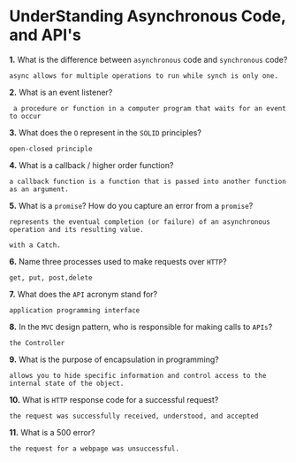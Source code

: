 # UnderStanding Asynchronous Code, and API's

**1.** What is the difference between `asynchronous` code and `synchronous` code?
<!-- enter you answer in the space below -->
```
async allows for multiple operations to run while synch is only one.
```
**2.** What is an event listener?
<!-- enter you answer in the space below -->
```
 a procedure or function in a computer program that waits for an event to occur
```
**3.** What does the `O` represent in the `SOLID` principles?
<!-- enter you answer in the space below -->
```
open-closed principle
```
**4.** What is a callback / higher order function?
<!-- enter you answer in the space below -->
```
a callback function is a function that is passed into another function as an argument.
```
**5.** What is a `promise`? How do you capture an error from a `promise`?
<!-- enter you answer in the space below -->
```
represents the eventual completion (or failure) of an asynchronous operation and its resulting value.

with a Catch.
```
**6.** Name three processes used to make requests over `HTTP`?
<!-- enter you answer in the space below -->
```
get, put, post,delete
```
**7.** What does the `API` acronym stand for?
<!-- enter you answer in the space below -->
```
application programming interface
```
**8.** In the `MVC` design pattern, who is responsible for making calls to `APIs`?
<!-- enter you answer in the space below -->
```
the Controller
```
**9.** What is the purpose of encapsulation in programming?
<!-- enter you answer in the space below -->
```
allows you to hide specific information and control access to the internal state of the object.
```
**10.** What is `HTTP` response code for a successful request?
<!-- enter you answer in the space below -->
```
the request was successfully received, understood, and accepted
```
**11.** What is a 500 error?
<!-- enter you answer in the space below -->
```
the request for a webpage was unsuccessful.
```
